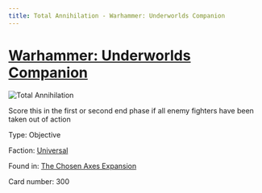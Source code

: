 ```yaml
---
title: Total Annihilation - Warhammer: Underworlds Companion
---
```


# [Warhammer: Underworlds Companion](https://guidokessels.github.io/wh-underworlds)

  

![Total Annihilation](https://warhammerunderworlds.com/wp-content/uploads/sites/6/2018/02/300_ENG.png)

Score this in the first or second end phase if all enemy fighters have been taken out of action

Type: Objective

Faction: [Universal](https://guidokessels.github.io/wh-underworlds/factions/universal)

Found in: [The Chosen Axes Expansion](https://guidokessels.github.io/wh-underworlds/locations/the-chosen-axes-expansion)

Card number: 300
